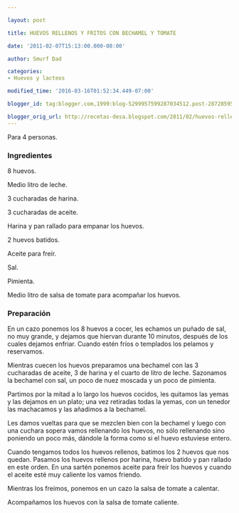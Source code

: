 ```yaml
---

layout: post

title: HUEVOS RELLENOS Y FRITOS CON BECHAMEL Y TOMATE

date: '2011-02-07T15:13:00.000-08:00'

author: Smurf Dad

categories:
- Huevos y lacteos

modified_time: '2016-03-16T01:52:34.449-07:00'

blogger_id: tag:blogger.com,1999:blog-5299957599287034512.post-2872859503478132177

blogger_orig_url: http://recetas-desa.blogspot.com/2011/02/huevos-rellenos-y-fritos-con-bechamel-y.html
---
```


Para 4 personas.

<h3>Ingredientes</h3>

8 huevos.

Medio litro de leche.

3 cucharadas de harina.

3 cucharadas de aceite.

Harina y pan rallado para empanar los huevos.

2 huevos batidos.

Aceite para freír.

Sal.

Pimienta.

Medio litro de salsa de tomate para acompañar los huevos.

<h3>Preparación</h3>

En un cazo ponemos los 8 huevos a cocer, les echamos un puñado de sal, no muy grande, y dejamos que hiervan durante 10 minutos, después de los cuales dejamos enfriar. Cuando estén fríos o templados los pelamos y reservamos.

Mientras cuecen los huevos preparamos una bechamel con las 3 cucharadas de aceite, 3 de harina y el cuarto de litro de leche. Sazonamos la bechamel con sal, un poco de nuez moscada y un poco de pimienta.

Partimos por la mitad a lo largo los huevos cocidos, les quitamos las yemas y las dejamos en un plato; una vez retiradas todas la yemas, con un tenedor las machacamos y las añadimos a la bechamel.

Les damos vueltas para que se mezclen bien con la bechamel y luego con una cuchara sopera vamos rellenando los huevos, no sólo rellenando sino poniendo un poco más, dándole la forma como si el huevo estuviese entero.

Cuando tengamos todos los huevos rellenos, batimos los 2 huevos que nos quedan. Pasamos los huevos rellenos por harina, huevo batido y pan rallado en este orden. En una sartén ponemos aceite para freír los huevos y cuando el aceite esté muy caliente los vamos friendo.

Mientras los freímos, ponemos en un cazo la salsa de tomate a calentar.

Acompañamos los huevos con la salsa de tomate caliente.